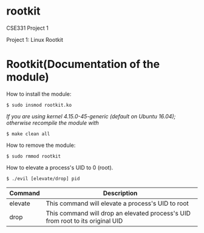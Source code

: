 
# rootkit
CSE331 Project 1 

Project 1: Linux Rootkit

# Rootkit(Documentation of the module)

How to install the module:

    $ sudo insmod rootkit.ko 

*If you are using kernel 4.15.0-45-generic (default on Ubuntu 16.04); otherwise recompile the module with*

    $ make clean all

How to remove the module:

    $ sudo rmmod rootkit

How to elevate a process's UID to 0 (root). 

    $ ./evil [elevate/drop] pid
    
|Command| Description |
|--|--|
| elevate | This command will elevate a process's UID to root|
|drop| This command will drop an elevated process's UID from root to its original UID |


